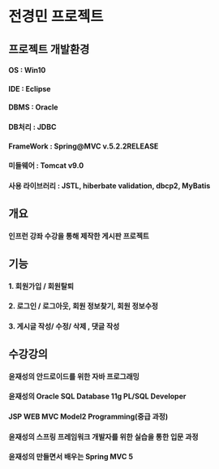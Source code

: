 # 전경민 프로젝트

## 프로젝트 개발환경
#### OS : Win10
#### IDE : Eclipse
#### DBMS : Oracle
#### DB처리 : JDBC
#### FrameWork : Spring@MVC v.5.2.2RELEASE
#### 미들웨어 : Tomcat v9.0
#### 사용 라이브러리 : JSTL, hiberbate validation, dbcp2, MyBatis

## 개요
#### 인프런 강좌 수강을 통해 제작한 게시판 프로젝트

## 기능
#### 1. 회원가입 / 회원탈퇴
#### 2. 로그인 / 로그아웃, 회원 정보찾기, 회원 정보수정
#### 3. 게시글 작성/ 수정/ 삭제 , 댓글 작성



## 수강강의
#### 윤재성의 안드로이드를 위한 자바 프로그래밍
#### 윤재성의 Oracle SQL Database 11g PL/SQL Developer
#### JSP WEB MVC Model2 Programming(중급 과정)
#### 윤재성의 스프링 프레임워크 개발자를 위한 실습을 통한 입문 과정
#### 윤재성의 만들면서 배우는 Spring MVC 5

